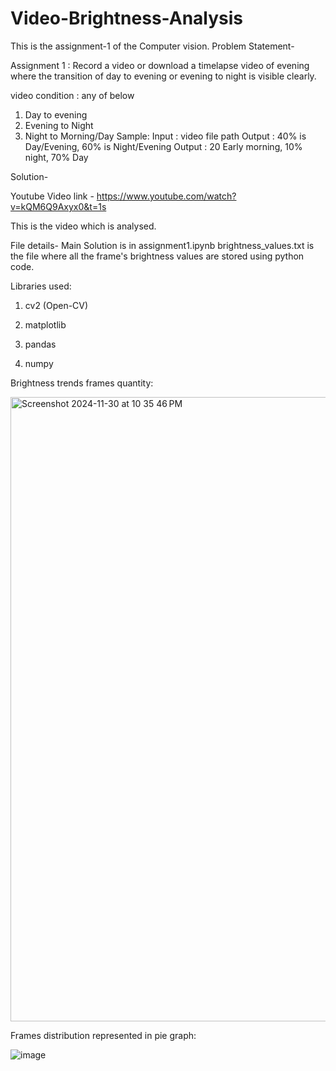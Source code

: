 # Video-Brightness-Analysis
This is the assignment-1 of the Computer vision.
Problem Statement-

Assignment 1 :
Record a video or download a timelapse video of evening where the transition of day to evening or evening to night is visible clearly.

video condition : any of below

1. Day to evening
2. Evening to Night
3. Night to Morning/Day Sample: Input : video file path Output : 40% is Day/Evening, 60% is Night/Evening Output : 20 Early morning, 10% night, 70% Day
   
Solution-

Youtube Video link - https://www.youtube.com/watch?v=kQM6Q9Axyx0&t=1s

This is the video which is analysed.

File details- Main Solution is in assignment1.ipynb
brightness_values.txt is the file where all the frame's brightness values are stored using python code.

Libraries used:

1. cv2 (Open-CV)

2. matplotlib

3. pandas

4. numpy

Brightness trends frames quantity:

<img width="999" alt="Screenshot 2024-11-30 at 10 35 46 PM" src="https://github.com/user-attachments/assets/8a3344dc-212f-4313-b36b-b975d3140e35">

Frames distribution represented in pie graph:

![image](https://github.com/user-attachments/assets/694e912c-7d7e-4148-92b4-2ec2cf6331e5)


